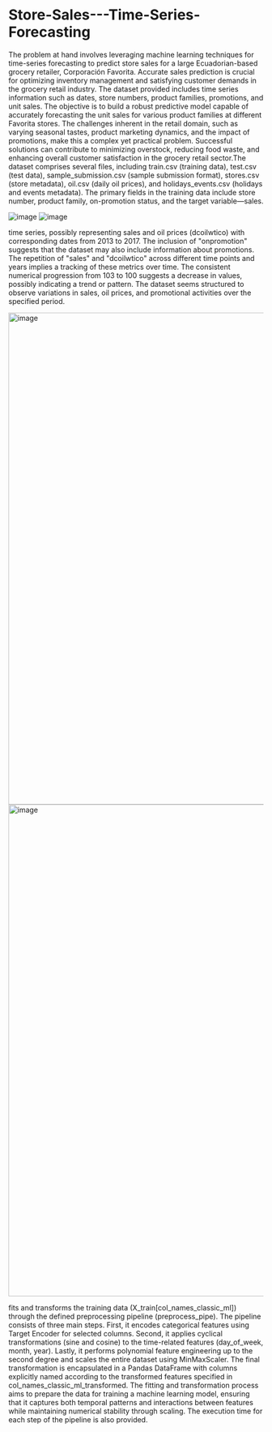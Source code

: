 # Store-Sales---Time-Series-Forecasting
The problem at hand involves leveraging machine learning techniques for time-series forecasting to predict store sales for a large Ecuadorian-based grocery retailer, Corporación Favorita. Accurate sales prediction is crucial for optimizing inventory management and satisfying customer demands in the grocery retail industry. The dataset provided includes time series information such as dates, store numbers, product families, promotions, and unit sales. The objective is to build a robust predictive model capable of accurately forecasting the unit sales for various product families at different Favorita stores. The challenges inherent in the retail domain, such as varying seasonal tastes, product marketing dynamics, and the impact of promotions, make this a complex yet practical problem. Successful solutions can contribute to minimizing overstock, reducing food waste, and enhancing overall customer satisfaction in the grocery retail sector.The dataset comprises several files, including train.csv (training data), test.csv (test data), sample_submission.csv (sample submission format), stores.csv (store metadata), oil.csv (daily oil prices), and holidays_events.csv (holidays and events metadata). The primary fields in the training data include store number, product family, on-promotion status, and the target variable—sales.


![image](https://github.com/sandeep822/Store-Sales---Time-Series-Forecasting/assets/50867031/aa2352d9-7605-49fd-84bb-7fa07c1e1b6b)
![image](https://github.com/sandeep822/Store-Sales---Time-Series-Forecasting/assets/50867031/aa2352d9-7605-49fd-84bb-7fa07c1e1b6b)

time series, possibly representing sales and oil prices (dcoilwtico) with corresponding dates from 2013 to 2017. The inclusion of "onpromotion" suggests that the dataset may also include information about promotions. The repetition of "sales" and "dcoilwtico" across different time points and years implies a tracking of these metrics over time. The consistent numerical progression from 103 to 100 suggests a decrease in values, possibly indicating a trend or pattern. The dataset seems structured to observe variations in sales, oil prices, and promotional activities over the specified period.

<img width="971" alt="image" src="https://github.com/sandeep822/Store-Sales---Time-Series-Forecasting/assets/50867031/38626a73-1077-4d3c-98b0-e09b6fd9ed85">
<img width="971" alt="image" src="https://github.com/sandeep822/Store-Sales---Time-Series-Forecasting/assets/50867031/38626a73-1077-4d3c-98b0-e09b6fd9ed85">

fits and transforms the training data (X_train[col_names_classic_ml]) through the defined preprocessing pipeline (preprocess_pipe). The pipeline consists of three main steps. First, it encodes categorical features using Target Encoder for selected columns. Second, it applies cyclical transformations (sine and cosine) to the time-related features (day_of_week, month, year). Lastly, it performs polynomial feature engineering up to the second degree and scales the entire dataset using MinMaxScaler. The final transformation is encapsulated in a Pandas DataFrame with columns explicitly named according to the transformed features specified in col_names_classic_ml_transformed. The fitting and transformation process aims to prepare the data for training a machine learning model, ensuring that it captures both temporal patterns and interactions between features while maintaining numerical stability through scaling. The execution time for each step of the pipeline is also provided.


